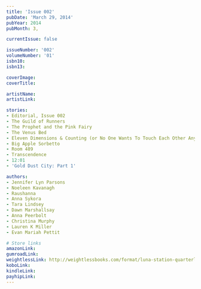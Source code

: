 ```yaml
---
title: 'Issue 002'
pubDate: 'March 29, 2014'
pubYear: 2014
pubMonth: 3,

currentIssue: false

issueNumber: '002'
volumeNumber: '01'
isbn10: 
isbn13: 

coverImage: 
coverTitle: 

artistName: 
artistLink: 

stories:
- Editorial, Issue 002
- The Guild of Runners
- The Prophet and the Pink Fairy
- The Venus Bed
- Eleven Dimensions & Counting (or No One Wants To Touch Each Other Anymore)
- Big Apple Sorbetto
- Room 489
- Transcendence
- 12:01
- 'Gold Dust City: Part 1'

authors:
- Jennifer Lyn Parsons
- Noeleen Kavanagh
- Raushanna
- Anna Sykora
- Tara Lindsey
- Dawn Marshallsay
- Anna Peerbolt
- Christina Murphy
- Lauren K Miller
- Evan Mariah Pettit

# Store links
amazonLink: 
gumroadLink: 
weightlessLink: http://weightlessbooks.com/format/luna-station-quarterly-issue-2/
koboLink: 
kindleLink: 
payhipLink: 
---
```

